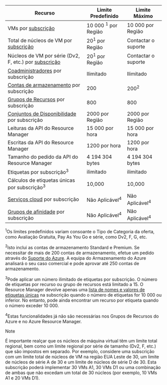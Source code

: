 | Recurso | Limite Predefinido | Limite Máximo |
| --- | --- | --- |
| VMs por [subscrição](../articles/billing-buy-sign-up-azure-subscription.md) |10 000 <sup>1</sup> por Região |10 000 por Região |
| Total de núcleos de VM por [subscrição](../articles/billing-buy-sign-up-azure-subscription.md) |20<sup>1</sup> por Região | Contactar o suporte |
| Núcleos de VM por série (Dv2, F, etc.) por [subscrição](../articles/billing-buy-sign-up-azure-subscription.md) |20<sup>1</sup> por Região | Contactar o suporte |
| [Coadministradores](../articles/billing-add-change-azure-subscription-administrator.md) por subscrição |Ilimitado |Ilimitado |
| [Contas de armazenamento](../articles/storage/common/storage-create-storage-account.md) por subscrição |200 |200<sup>2</sup> |
| [Grupos de Recursos](../articles/azure-resource-manager/resource-group-overview.md) por subscrição |800 |800 |
| [Conjuntos de Disponibilidade](../articles/virtual-machines/windows/manage-availability.md#configure-multiple-virtual-machines-in-an-availability-set-for-redundancy) por subscrição |2000 por Região |2000 por Região |
| Leituras da API do Resource Manager |15 000 por hora |15 000 por hora |
| Escritas da API do Resource Manager |1200 por hora |1200 por hora |
| Tamanho do pedido da API do Resource Manager |4 194 304 bytes |4 194 304 bytes |
| Etiquetas por subscrição<sup>3</sup> |ilimitado |ilimitado |
| Cálculos de etiquetas únicas por subscrição<sup>3</sup> | 10,000 | 10,000 |
| [Serviços cloud](../articles/cloud-services/cloud-services-choose-me.md) por subscrição |Não Aplicável<sup>4</sup> |Não Aplicável<sup>4</sup> |
| [Grupos de afinidade](../articles/virtual-network/virtual-networks-migrate-to-regional-vnet.md) por subscrição |Não Aplicável<sup>4</sup> |Não Aplicável<sup>4</sup> |

<sup>1</sup>Os limites predefinidos variam consoante o Tipo de Categoria da oferta, como Avaliação Gratuita, Pay As You Go e série, como Dv2, F, G, etc.

<sup>2</sup>Isto inclui as contas de armazenamento Standard e Premium. Se necessitar de mais de 200 contas de armazenamento, efetue um pedido através do [Suporte do Azure](https://azure.microsoft.com/support/faq/). A equipa do Armazenamento do Azure analisará o seu caso comercial e pode aprovar até 250 contas de armazenamento.

<sup>3</sup>Pode aplicar um número ilimitado de etiquetas por subscrição. O número de etiquetas por recurso ou grupo de recursos está limitado a 15. O Resource Manager devolve apenas uma [lista de nomes e valores de etiquetas únicas](/rest/api/resources/tags#Tags_List) na subscrição quando o número de etiquetas for 10 000 ou inferior. No entanto, pode ainda encontrar um recurso por etiqueta quando o número exceder 10 000.  

<sup>4</sup>Estas funcionalidades já não são necessárias nos Grupos de Recursos do Azure e no Azure Resource Manager.

> [!NOTE]
> É importante realçar que os núcleos de máquina virtual têm um limite total regional, bem como um limite regional por série de tamanho (Dv2, F, etc.) que são impostos em separado.  Por exemplo, considere uma subscrição com um limite total de núcleos de VM na região EUA Leste de 30, um limite de núcleos de série A de 30 e um limite de núcleos de série D de 30.  Esta subscrição poderá implementar 30 VMs A1, 30 VMs D1 ou uma combinação de ambas que não excedam um total de 30 núcleos (por exemplo, 10 VMs A1 e 20 VMs D1).  
> <!-- -->
> 
> 

